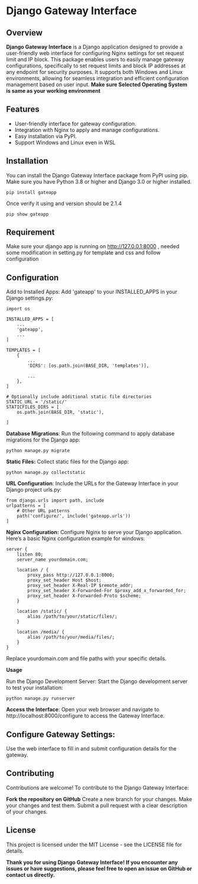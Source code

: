# Django Gateway Interface

## Overview

**Django Gateway Interface** is a Django application designed to provide a user-friendly web interface for configuring Nginx settings for set request limit and IP block. This package enables users to easily manage gateway configurations, specifically to set request limits and block IP addresses at any endpoint for security purposes. It supports both Windows and Linux environments, allowing for seamless integration and efficient configuration management based on user input.
**Make sure Selected Operating System is same as your working environment** 

## Features

- User-friendly interface for gateway configuration.
- Integration with Nginx to apply and manage configurations.
- Easy installation via PyPI.
- Support Windows and Linux even in WSL

## Installation

You can install the Django Gateway Interface package from PyPI using pip. Make sure you have Python 3.8 or higher and Django 3.0 or higher installed.

```
pip install gateapp

```
Once verify it using and version should be 2.1.4

```
pip show gateapp

```
 
## Requirement
Make sure your django app is running on http://127.0.0.1:8000
, needed some modification in setting.py for template and css and follow configuration 

## Configuration 
Add to Installed Apps:
Add 'gateapp' to your INSTALLED_APPS in your Django settings.py:

```
import os
```

```
INSTALLED_APPS = [
    ...
    'gateapp',
    ...
]
```
```
TEMPLATES = [
    {
        ...
        'DIRS': [os.path.join(BASE_DIR, 'templates')],

        ...
    },
]
```

```
# Optionally include additional static file directories
STATIC_URL = '/static/'
STATICFILES_DIRS = [
    os.path.join(BASE_DIR, 'static'),  
  
]
```
**Database Migrations**:
Run the following command to apply database migrations for the Django app:
```
python manage.py migrate
```

**Static Files:**
Collect static files for the Django app:

```
python manage.py collectstatic
```

**URL Configuration**:
Include the URLs for the Gateway Interface in your Django project urls.py:

```
from django.urls import path, include
urlpatterns = [
    # Other URL patterns
    path('configure/', include('gateapp.urls'))
]
```
**Nginx Configuration:**
Configure Nginx to serve your Django application. Here’s a basic Nginx configuration example for windows:

```
server {
    listen 80;
    server_name yourdomain.com;

    location / {
        proxy_pass http://127.0.0.1:8000;
        proxy_set_header Host $host;
        proxy_set_header X-Real-IP $remote_addr;
        proxy_set_header X-Forwarded-For $proxy_add_x_forwarded_for;
        proxy_set_header X-Forwarded-Proto $scheme;
    }

    location /static/ {
        alias /path/to/your/static/files/;
    }

    location /media/ {
        alias /path/to/your/media/files/;
    }
}
```
Replace yourdomain.com and file paths with your specific details.

**Usage**

Run the Django Development Server:
Start the Django development server to test your installation:

```
python manage.py runserver
```

**Access the Interface**:
Open your web browser and navigate to http://localhost:8000/configure to access the Gateway Interface.

## Configure Gateway Settings:
Use the web interface to fill in and submit configuration details for the gateway.

## Contributing
Contributions are welcome! To contribute to the Django Gateway Interface:

**Fork the repository on GitHub**
Create a new branch for your changes.
Make your changes and test them.
Submit a pull request with a clear description of your changes.

## License
This project is licensed under the MIT License - see the LICENSE file for details.



**Thank you for using Django Gateway Interface! If you encounter any issues or have suggestions, please feel free to open an issue on GitHub or contact us directly.**

